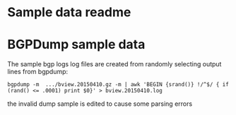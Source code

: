 # Sample data readme


# BGPDump sample data

The sample bgp logs log files are created from randomly selecting output lines from bgpdump:

```
bgpdump -m  .../bview.20150410.gz -m | awk 'BEGIN {srand()} !/^$/ { if (rand() <= .0001) print $0}' > bview.20150410.log

```


the invalid dump sample is edited to cause some parsing errors
